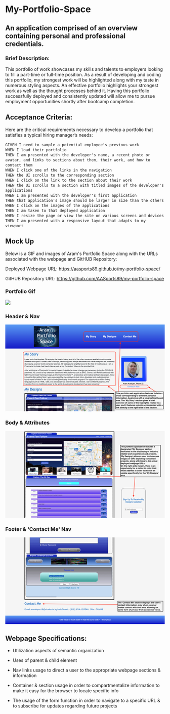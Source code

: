 # My-Portfolio-Space

## An application comprised of an overview containing personal and professional credentials.

### Brief Description:

This portfolio of work showcases my skills and talents to employers looking to fill a part-time or full-time position. As a result of developing and coding this portfolio, my strongest work will be highlighted along with my taste in numerous styling aspects. An effective portfolio highlights your strongest work as well as the thought processes behind it. Having this portfolio successfully deployed and consistently updated will allow me to pursue employment opportunities shortly after bootcamp completion.

## Acceptance Criteria:

Here are the critical requirements necessary to develop a portfolio that satisfies a typical hiring manager’s needs:

```
GIVEN I need to sample a potential employee's previous work
WHEN I load their portfolio
THEN I am presented with the developer's name, a recent photo or avatar, and links to sections about them, their work, and how to contact them
WHEN I click one of the links in the navigation
THEN the UI scrolls to the corresponding section
WHEN I click on the link to the section about their work
THEN the UI scrolls to a section with titled images of the developer's applications
WHEN I am presented with the developer's first application
THEN that application's image should be larger in size than the others
WHEN I click on the images of the applications
THEN I am taken to that deployed application
WHEN I resize the page or view the site on various screens and devices
THEN I am presented with a responsive layout that adapts to my viewport
```

## Mock Up

Below is a GIF and images of Aram's Portfolio Space along with the URLs associated with the webpage and GitHUB Repository:

Deployed Webpage URL: https://aasports89.github.io/my-portfolio-space/

GitHUB Repository URL: https://github.com/AASports89/my-portfolio-space

### Portfolio Gif

<img src="./assets/images/portfolio.gif">

### Header & Nav 

<img src="./assets/images/mp.jpg">

### Body & Attributes

<img src="./assets/images/dpg.jpg">

### Footer & 'Contact Me' Nav 

<img src="./assets/images/cpg.jpg">


## Webpage Specifications:

* Utilization aspects of semantic organization

* Uses of parent & child element

* Nav links usage to direct a user to the appropriate webpage sections & information

* Container & section usage in order to compartmentalize information to make it easy for the browser to locate specific info

* The usage of the form function in order to navigate to a specific URL & to subscribe for updates regarding future projects